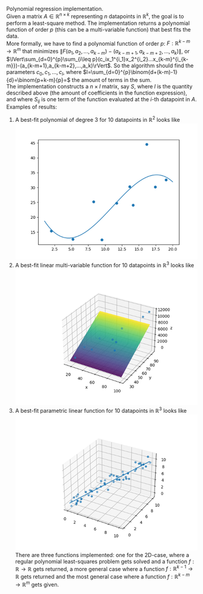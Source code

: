 Polynomial regression implementation.  
Given a matrix $A\in\mathbb{R}^{n\times k}$ representing $n$ datapoints in $\mathbb{R}^k$, the goal is to perform a least-square method. The implementation returns a polynomial function of order $p$ (this can be a multi-variable function) that best fits the data.  
More formally, we have to find a polynomial function of order $p$: $F:\mathbb{R}^{k-m}\to\mathbb{R}^m$ that minimizes $\lVert F(a_1,a_2,...,a_{k-m})-(a_{k-m+1},a_{k-m+2},...,a_k)\rVert$, or $\lVert\sum_{d=0}^{p}\sum_{i\leq p}(c_ix_1^{i_1}x_2^{i_2}...x_{k-m}^{i_{k-m}})-(a_{k-m+1},a_{k-m+2},...,a_k)\rVert$. So the algorithm should find the parameters $c_0,c_1,...,c_l$, where $l=\sum_{d=0}^{p}\binom{d+(k-m)-1}{d}=\binom{p+k-m}{p}=$ the amount of terms in the sum.  
The implementation constructs a $n\times l$ matrix, say $S$, where $l$ is the quantity described above (the amount of coefficients in the function expression), and where $S_{ij}$ is one term of the function evaluated at the $i$-th datapoint in $A$.  
Examples of results:  
1. A best-fit polynomial of degree 3 for 10 datapoints in $\mathbb{R}^2$ looks like  
![Logo](test_2D.png)
2. A best-fit linear multi-variable function for 10 datapoints in $\mathbb{R}^3$ looks like  
![Logo](test_3D.png)
3. A best-fit parametric linear function for 10 datapoints in $\mathbb{R}^3$ looks like  
![Logo](test_parametrisation.png)
There are three functions implemented: one for the 2D-case, where a regular polynomial least-squares problem gets solved and a function $f:\mathbb{R}\to\mathbb{R}$ gets returned, a more general case where a function $f:\mathbb{R}^{k-1}\to\mathbb{R}$ gets returned and the most general case where a function $f:\mathbb{R}^{k-m}\to\mathbb{R}^m$ gets given.
